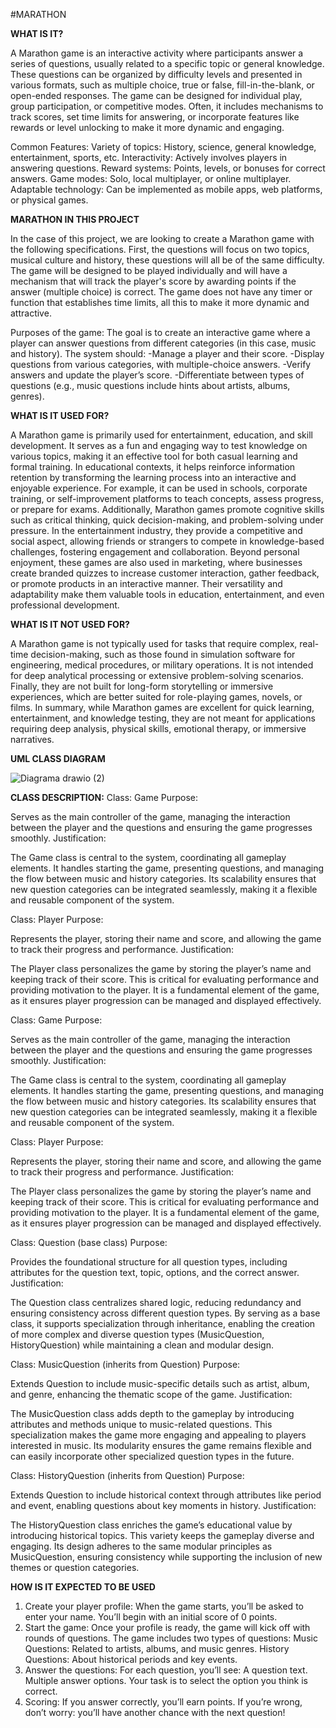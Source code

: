 #MARATHON

**WHAT IS IT?**

A Marathon game is an interactive activity where participants answer a series of questions, usually related to a specific topic or general knowledge. These questions can be organized by difficulty levels and presented in various formats, such as multiple choice, true or false, fill-in-the-blank, or open-ended responses.
The game can be designed for individual play, group participation, or competitive modes. Often, it includes mechanisms to track scores, set time limits for answering, or incorporate features like rewards or level unlocking to make it more dynamic and engaging.

Common Features:
Variety of topics: History, science, general knowledge, entertainment, sports, etc.
Interactivity: Actively involves players in answering questions.
Reward systems: Points, levels, or bonuses for correct answers.
Game modes: Solo, local multiplayer, or online multiplayer.
Adaptable technology: Can be implemented as mobile apps, web platforms, or physical games.

**MARATHON IN THIS PROJECT** 

In the case of this project, we are looking to create a Marathon game with the following specifications. First, the questions will focus on two topics, musical culture and history, these questions will all be of the same difficulty. The game will be designed to be played individually and will have a mechanism that will track the player's score by awarding points if the answer (multiple choice) is correct. The game does not have any timer or function that establishes time limits, all this to make it more dynamic and attractive.

Purposes of the game:
The goal is to create an interactive game where a player can answer questions from different categories (in this case, music and history). The system should:
-Manage a player and their score.
-Display questions from various categories, with multiple-choice answers.
-Verify answers and update the player’s score.
-Differentiate between types of questions (e.g., music questions include hints about artists, albums, genres).

**WHAT IS IT USED FOR?**

A Marathon game is primarily used for entertainment, education, and skill development. It serves as a fun and engaging way to test knowledge on various topics, making it an effective tool for both casual learning and formal training. In educational contexts, it helps reinforce information retention by transforming the learning process into an interactive and enjoyable experience. For example, it can be used in schools, corporate training, or self-improvement platforms to teach concepts, assess progress, or prepare for exams. Additionally, Marathon games promote cognitive skills such as critical thinking, quick decision-making, and problem-solving under pressure. In the entertainment industry, they provide a competitive and social aspect, allowing friends or strangers to compete in knowledge-based challenges, fostering engagement and collaboration. Beyond personal enjoyment, these games are also used in marketing, where businesses create branded quizzes to increase customer interaction, gather feedback, or promote products in an interactive manner. Their versatility and adaptability make them valuable tools in education, entertainment, and even professional development.

**WHAT IS IT NOT USED FOR?**

A Marathon game is not typically used for tasks that require complex, real-time decision-making, such as those found in simulation software for engineering, medical procedures, or military operations. It is not intended for deep analytical processing or extensive problem-solving scenarios. Finally, they are not built for long-form storytelling or immersive experiences, which are better suited for role-playing games, novels, or films. In summary, while Marathon games are excellent for quick learning, entertainment, and knowledge testing, they are not meant for applications requiring deep analysis, physical skills, emotional therapy, or immersive narratives.



**UML CLASS DIAGRAM**



![Diagrama drawio (2)](https://github.com/user-attachments/assets/53f1daa2-cc3b-4ccf-b409-cdb6e7b808bf)

**CLASS DESCRIPTION:**
Class: Game
Purpose:

Serves as the main controller of the game, managing the interaction between the player and the questions and ensuring the game progresses smoothly.
Justification:

The Game class is central to the system, coordinating all gameplay elements. It handles starting the game, presenting questions, and managing the flow between music and history categories.
Its scalability ensures that new question categories can be integrated seamlessly, making it a flexible and reusable component of the system.

Class: Player
Purpose:

Represents the player, storing their name and score, and allowing the game to track their progress and performance.
Justification:

The Player class personalizes the game by storing the player’s name and keeping track of their score. This is critical for evaluating performance and providing motivation to the player.
It is a fundamental element of the game, as it ensures player progression can be managed and displayed effectively.

Class: Game
Purpose:

Serves as the main controller of the game, managing the interaction between the player and the questions and ensuring the game progresses smoothly.
Justification:

The Game class is central to the system, coordinating all gameplay elements. It handles starting the game, presenting questions, and managing the flow between music and history categories.
Its scalability ensures that new question categories can be integrated seamlessly, making it a flexible and reusable component of the system.

Class: Player
Purpose:

Represents the player, storing their name and score, and allowing the game to track their progress and performance.
Justification:

The Player class personalizes the game by storing the player’s name and keeping track of their score. This is critical for evaluating performance and providing motivation to the player.
It is a fundamental element of the game, as it ensures player progression can be managed and displayed effectively.

Class: Question (base class)
Purpose:

Provides the foundational structure for all question types, including attributes for the question text, topic, options, and the correct answer.
Justification:

The Question class centralizes shared logic, reducing redundancy and ensuring consistency across different question types.
By serving as a base class, it supports specialization through inheritance, enabling the creation of more complex and diverse question types (MusicQuestion, HistoryQuestion) while maintaining a clean and modular design.

Class: MusicQuestion (inherits from Question)
Purpose:

Extends Question to include music-specific details such as artist, album, and genre, enhancing the thematic scope of the game.
Justification:

The MusicQuestion class adds depth to the gameplay by introducing attributes and methods unique to music-related questions. This specialization makes the game more engaging and appealing to players interested in music.
Its modularity ensures the game remains flexible and can easily incorporate other specialized question types in the future.

Class: HistoryQuestion (inherits from Question)
Purpose:

Extends Question to include historical context through attributes like period and event, enabling questions about key moments in history.
Justification:

The HistoryQuestion class enriches the game’s educational value by introducing historical topics. This variety keeps the gameplay diverse and engaging.
Its design adheres to the same modular principles as MusicQuestion, ensuring consistency while supporting the inclusion of new themes or question categories.



**HOW IS IT EXPECTED TO BE USED**
1. Create your player profile:
When the game starts, you’ll be asked to enter your name.
You’ll begin with an initial score of 0 points.
2. Start the game:
Once your profile is ready, the game will kick off with rounds of questions.
The game includes two types of questions:
Music Questions: Related to artists, albums, and music genres.
History Questions: About historical periods and key events.
3. Answer the questions:
For each question, you’ll see:
A question text.
Multiple answer options.
Your task is to select the option you think is correct.
4. Scoring:
If you answer correctly, you’ll earn points.
If you’re wrong, don’t worry: you’ll have another chance with the next question!






 
